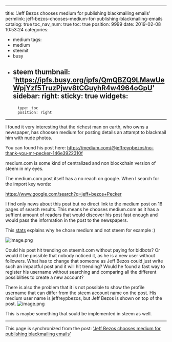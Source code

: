 
---
title: 'Jeff Bezos chooses medium for publishing blackmailing emails'
permlink: jeff-bezos-chooses-medium-for-publishing-blackmailing-emails
catalog: true
toc_nav_num: true
toc: true
position: 9999
date: 2019-02-08 10:53:24
categories:
- medium
tags:
- medium
- steemit
- busy
- steem
thumbnail: 'https://ipfs.busy.org/ipfs/QmQBZQ9LMawUeWpjYzf5TruzPjwv8tCGuyhR4w4964oGpU'
sidebar:
    right:
        sticky: true
widgets:
    -
        type: toc
        position: right
---


 I found it very interesting that the richest man on earth, who owns a newspaper, has choosen medium for posting details an attampt to blackmail him with nude photos.

You can found his post here:
https://medium.com/@jeffreypbezos/no-thank-you-mr-pecker-146e3922310f

medium.com is some kind of centralized and non blockchain version of steem in my eyes. 

The medium.com post itself has a no reach on google. When I search for the import key words:

https://www.google.com/search?q=jeff+bezos+Pecker

I find only news about this post but no direct link to the medium post on 16 pages of search results. This means he chooses medium.com as it has a suffient amount of readers that would discover his post fast enough and would pass the information in the post to the newspapers.

This [stats](https://www.similarweb.com/website/medium.com?competitors=steemit.com) explains why he chose medium and not steem for example :)

![image.png](https://ipfs.busy.org/ipfs/QmQBZQ9LMawUeWpjYzf5TruzPjwv8tCGuyhR4w4964oGpU)

Could his post hit trending on steemit.com without paying for bidbots? Or would it be possible that nobody noticed it, as he is a new user without followers. What has to change that someone as Jeff Bezos could just write such an impactful post and it will hit trending? Would he found a fast way to register his username without searching and comparing all the different possiblities to create a new account?

There is also the problem that it is not possible to show the profile username that can differ from the steem account name on the post. His medium user name is jeffreypbezos, but Jeff Bezos is shown on top of the post. 
![image.png](https://ipfs.busy.org/ipfs/QmZD35rhXvp9cvd4XyRne6HpxuB8hqF1FUDDqYyJuwEugs)

This is maybe something that sould be implemented in steem as well.


- - -

This page is synchronized from the post: ['Jeff Bezos chooses medium for publishing blackmailing emails'](https://steemit.com/@holger80/jeff-bezos-chooses-medium-for-publishing-blackmailing-emails)
